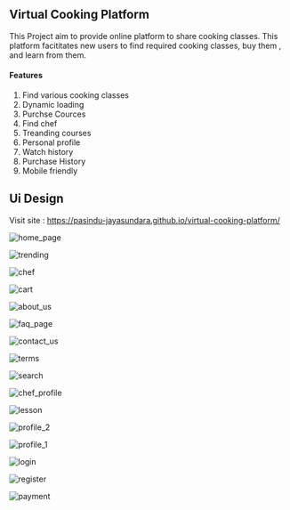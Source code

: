## Virtual Cooking Platform
This Project aim to provide online platform to share cooking classes.
This platform facititates new users to find required cooking classes, buy them , and learn from them. 

#### Features
1) Find various cooking classes
2) Dynamic loading
3) Purchse Cources
4) Find chef
5) Treanding courses
6) Personal profile
7) Watch history
8) Purchase History
9) Mobile friendly

## Ui Design
Visit site : https://pasindu-jayasundara.github.io/virtual-cooking-platform/

![home_page](https://github.com/Pasindu-Jayasundara/virtual-cooking-platform/assets/158612501/9e9360a4-6abb-4ce7-8a18-2a1243513203)

![trending](https://github.com/Pasindu-Jayasundara/virtual-cooking-platform/assets/158612501/5801c51c-941b-4088-b848-74be35c88bcb)

![chef](https://github.com/Pasindu-Jayasundara/virtual-cooking-platform/assets/158612501/7fabe113-804e-4d79-bd01-8af881102ada)

![cart](https://github.com/Pasindu-Jayasundara/virtual-cooking-platform/assets/158612501/fd967602-6fec-40d5-895c-375745072c0e)

![about_us](https://github.com/Pasindu-Jayasundara/virtual-cooking-platform/assets/158612501/01e7f7b7-e9a6-4f31-b336-5665c472e36c)

![faq_page](https://github.com/Pasindu-Jayasundara/virtual-cooking-platform/assets/158612501/6709e41c-4f99-43c4-b386-adf6ac463564)

![contact_us](https://github.com/Pasindu-Jayasundara/virtual-cooking-platform/assets/158612501/0f2767c9-1588-4998-b625-be4c53b38ccd)

![terms](https://github.com/Pasindu-Jayasundara/virtual-cooking-platform/assets/158612501/ef386157-7554-4b21-ab71-fa04485c0105)

![search](https://github.com/Pasindu-Jayasundara/virtual-cooking-platform/assets/158612501/271b9c63-87ee-42fc-a970-d98d3ded8675)

![chef_profile](https://github.com/Pasindu-Jayasundara/virtual-cooking-platform/assets/158612501/1266664f-7b3f-42c5-9357-00251fee096f)

![lesson](https://github.com/Pasindu-Jayasundara/virtual-cooking-platform/assets/158612501/b41780b7-5d5d-4b8a-b708-b27b17059d62)

![profile_2](https://github.com/Pasindu-Jayasundara/virtual-cooking-platform/assets/158612501/af2d67ba-6a69-4a48-8188-a41a193397b8)

![profile_1](https://github.com/Pasindu-Jayasundara/virtual-cooking-platform/assets/158612501/8cbfbe7d-c562-4b27-934d-c58667ba9491)

![login](https://github.com/Pasindu-Jayasundara/virtual-cooking-platform/assets/158612501/66d8e8b1-6f89-4774-953b-4be0c2a1aab3)

![register](https://github.com/Pasindu-Jayasundara/virtual-cooking-platform/assets/158612501/fb033f0e-c86e-4995-a8c2-5be45527748f)

![payment](https://github.com/Pasindu-Jayasundara/virtual-cooking-platform/assets/158612501/d381fa48-62fe-405d-8365-7cf014a2c470)

